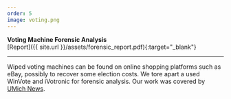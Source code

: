 ```yaml
---
order: 5
image: voting.png
---
```


**Voting Machine Forensic Analysis**  
[Report]({{ site.url }}/assets/forensic_report.pdf){:target="_blank"}

---

Wiped voting machines can be found on online shopping platforms such as eBay,
possibly to recover some election costs.  We tore apart a used WinVote and
iVotronic for forensic analysis. Our work was covered by [UMich
News](https://cse.engin.umich.edu/stories/a-secure-future-for-us-elections-starts-in-the-classroom).
